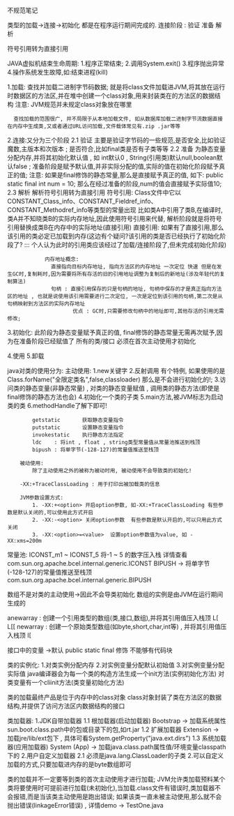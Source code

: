 
不规范笔记



  类型的加载->连接->初始化 都是在程序运行期间完成的.
  连接阶段 : 验证 准备 解析

  符号引用转为直接引用

  JAVA虚拟机结束生命周期:
    1.程序正常结束;
    2.调用System.exit()
    3.程序抛出异常
    4.操作系统发生故障,如:结束进程(kill)

  1.加载:
      查找并加载二进制字节码数据; 就是将class文件加载进JVM,将其放在运行时数据区的方法区,并在堆中创建一个class对象,用来封装类在的方法区的数据结构
      注意: JVM规范并未规定class对象放在哪里

      查找加载的范围很广, 并不局限于从本地加载文件, 如从数据库加载二进制字节流数据直接在内存中生成类,又或者通过URL访问加载,文件载体常见有.zip .jar等等


  2.连接:又分为三个阶段
      2.1 验证  主要是验证字节码的一些规范,是否安全,比如验证魔数,主版本和次版本 ; 是否符合,比如final类是否有子类等等
      2.2 准备  为静态变量分配内存,并将其初始化默认值 , 如 int默认0 , String(引用类)默认null,boolean默认false ; 准备阶段是赋予默认值,并非实际分配的值,实际的值在初始化阶段赋予真正的值;
             注意: 如果是final修饰的静态常量,那么是直接赋予真正的值, 如下:
             public static final int num = 10;
             那么在经过准备的阶段,num的值会直接赋予实际值10;
      2.3 解析 解析符号引用转为直接引用
             符号引用:
                Class文件中它以CONSTANT_Class_info、CONSTANT_Fieldref_info、CONSTANT_Methodref_info等类型的常量出现
                比如类A中引用了类B,在编译时,类A并不知晓类B的实际内存地址,因此使用符号引用来代替, 解析阶段就是将符号引用替换成类B在内存中的实际地址(直接引用)
             直接引用:
                如果有了直接引用,那么该引用的类必定已加载到内存(这边有个疑问?该引用的类是否已经执行了初始化阶段了? ::: 个人认为此时的引用类应该经过了加载/连接阶段了,但未完成初始化阶段)

                内存地址概念:
                  直接指向目标内存地址, 指向方法区的内存地址 一次定位 快速 但是在发生GC时,复制耗时,因为需要将所有存活的旧的引用地址调整为复制后的新地址(涉及年轻代的复制算法)
                  句柄 : 直接引用保存的只是句柄的地址, 句柄中保存的才是真正指向方法区的地址 , 也就是说使用该引用需要进行二次定位, 一次是定位到该引用的句柄,第二次是从句柄映射到方法区的实际内存地址
                         优点 : GC时,只需要修改句柄中的地址即可,其他存活的引用无需修改;

  3.初始化:
       此阶段为静态变量赋予真正的值, final修饰的静态常量无需再次赋予,因为在准备阶段已经赋值了
       所有的类/接口 必须在首次主动使用才初始化

  4.使用
  5.卸载

  java对类的使用分为:
        主动使用:
            1.new关键字
            2.反射调用  有个特例, 如果使用的是Class.forName("全限定类名",false,classloader) 那么是不会进行初始化的!;
            3.访问类的静态变量(非静态常量) , 对类的静态变量赋值 , 调用类的静态方法(即使是final修饰的静态方法也会)
            4.初始化一个类的子类
            5.main方法,被JVM标志为启动类的类
            6.methodHandle了解下即可!

            getstatic       获取静态变量指令
            putstatic       设置静态变量指令
            invokestatic    执行静态方法指定
            ldc    : 将int , float , string类型常量值从常量池推送到栈顶
            bipush : 将单字节(-128-127)的常量值推送至栈顶

        被动使用:
            除了主动使用之外的被称为被动时用, 被动使用不会导致类的初始化!

        -XX:+TraceClassLoading : 用于打印出被加载类的信息

        JVM参数设置方式:
            1. -XX:+<option> 开启option参数, 如-XX:+TraceClassLoading 有些参数是默认关闭的,可以使用此方式开启
            2. -XX:-<option> 关闭option参数  有些参数是默认开启的,可以只用此方式关闭
            3. -XX:<option>=<value>  设置option参数值为value, 如 -XX:xms=200m


  常量池:
    ICONST_m1 ~ ICONST_5  将-1 ~ 5 的数字压入栈 详情查看 com.sun.org.apache.bcel.internal.generic.ICONST
    BIPUSH -> 将单字节(-128-127)的常量值推送至栈顶com.sun.org.apache.bcel.internal.generic.BIPUSH
   
  数组不是对类的主动使用->因此不会导类初始化
  数组的实例是由JVM在运行期间生成的
  
  anewarray : 创建一个引用类型的数组(类,接口,数组),并将其引用值压入栈顶  L[  L[[
  newarray  : 创建一个原始类型数组(如byte,short,char,int等) , 并将其引用值压入栈顶 I[
  
  接口中的变量 ->默认 public static final 修饰 不能够有代码块
  
  类的实例化:
    1.对类实例分配内存
    2.对实例变量分配默认初始值
    3.对实例变量分配实际值
    java编译器会为每一个类的构造方法生成一个init方法(实例初始化方法)
    对类变量有一个cliinit方法(类变量初始化方法)
    
    
   类的加载最终产品是位于内存中的class对象
   class对象封装了类在方法区的数据结构,并提供了访问方法区内数据结构的接口
   
   类加载器:
     1.JDK自带加载器
       1.1 根加载器(启动加载器) Bootstrap         -> 加载系统属性sun.boot.class.path中的包或目录下的包,如rt.jar
       1.2 扩展加载器 Extension                  -> 加载jre/lib/ext包下 , 具体可看System.getProperty("java.ext.dirs")
       1.3 系统加载器(应用加载器) System (App)     ->  加载java.class.path属性值/环境变量classpath 下的
     2.用户自定义加载器
        2.1 必须是java.lang.ClassLoader的子类
        2.可以自定义加载的方式,只要加载进内存的是byte数组即可
        
        
   类的加载并不一定要等到类的首次主动使用才进行加载;
   JVM允许类加载预料某个类将要使用时可提前进行加载(未初始化),当加载.class文件有错误时,类加载器不会报错,而是当该类主动使用是跑出错误;
   如果该类一直未被主动使用,那么就不会抛出错误(linkageError错误) , 详情demo -> TestOne.java
    
  
    





